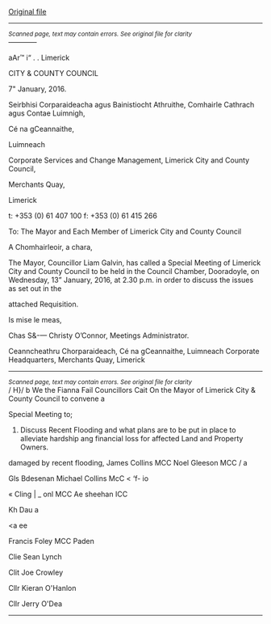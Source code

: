 [Original file](https://www.limerick.ie/sites/default/files/media/documents/2017-06/Agenda%20-%20Special%20Meeting%20of%20Limerick%20City%20and%20County%20Council%20-%2013%20January%202016.pdf)

---
*<small>Scanned page, text may contain errors. See original file for clarity</small>*  
————

aAr™ i“
. .
Limerick

CITY & COUNTY
COUNCIL

7" January, 2016.

Seirbhisi Corparaideacha agus Bainistiocht Athruithe,
Comhairle Cathrach agus Contae Luimnigh,

Cé na gCeannaithe,

Luimneach

Corporate Services and Change Management,
Limerick City and County Council,

Merchants Quay,

Limerick

t: +353 (0) 61 407 100
f: +353 (0) 61 415 266

To: The Mayor and Each Member of Limerick City and County Council

A Chomhairleoir, a chara,

The Mayor, Councillor Liam Galvin, has called a Special Meeting of Limerick City
and County Council to be held in the Council Chamber, Dooradoyle, on Wednesday,
13” January, 2016, at 2.30 p.m. in order to discuss the issues as set out in the

attached Requisition.

Is mise le meas,

Chas S&-—
Christy O’Connor,
Meetings Administrator.

Ceanncheathru Chorparaideach, Cé na gCeannaithe, Luimneach
Corporate Headquarters, Merchants Quay, Limerick


---
*<small>Scanned page, text may contain errors. See original file for clarity</small>*  
/
H}/ b
We the Fianna Fail Councillors Cait On the Mayor of Limerick City & County Council to convene a

Special Meeting to;

1. Discuss Recent Flooding and what plans are to be put in place to alleviate hardship ang
financial loss for affected Land and Property Owners.

damaged by recent flooding,
James Collins MCC Noel Gleeson MCC
/ a

Gls Bdesenan
Michael Collins McC < ‘f- io

« Cling |
_ onl MCC Ae sheehan ICC

Kh Dau a

<a ee

Francis Foley MCC
Paden

Clie Sean Lynch

Clit Joe Crowley

Cllr Kieran O'Hanlon

Cllr Jerry O'Dea


---
